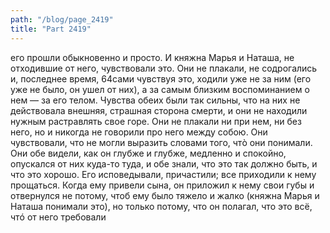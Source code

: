 ```yaml
---
path: "/blog/page_2419"
title: "Part 2419"
---
```


его прошли обыкновенно и просто. И княжна Марья и Наташа, не отходившие от него, чувствовали это. Они не плакали, не содрогались и, последнее время, 64сами чувствуя это, ходили уже не за ним (его уже не было, он ушел от них), а за самым близким воспоминанием о нем — за его телом. Чувства обеих были так сильны, что на них не действовала внешняя, страшная сторона смерти, и они не находили нужным растравлять свое горе. Они не плакали ни при нем, ни без него, но и никогда не говорили про него между собою. Они чувствовали, что не могли выразить словами того, чтò они понимали.
Они обе видели, как он глубже и глубже, медленно и спокойно, опускался от них куда-то туда, и обе знали, что это так должно быть, и что это хорошо.
Его исповедывали, причастили; все приходили к нему прощаться. Когда ему привели сына, он приложил к нему свои губы и отвернулся не потому, чтоб ему было тяжело и жалко (княжна Марья и Наташа понимали это), но только потому, что он полагал, что это всё, чтó от него требовали
